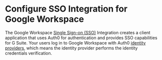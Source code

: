 # Configure SSO Integration for Google Workspace

The Google Workspace [Single Sign-on (SSO)](https://auth0.com/docs/sso) Integration creates a client application that uses Auth0 for authentication and provides SSO capabilities for G Suite. Your users log in to Google Workspace with Auth0 [identity providers](https://auth0.com/docs/identityproviders), which means the identity provider performs the identity credentials verification.
